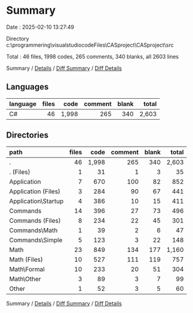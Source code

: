 # Summary

Date : 2025-02-10 13:27:49

Directory c:\\programmering\\visualstudiocodeFiles\\CASproject\\CASproject\\src

Total : 46 files,  1998 codes, 265 comments, 340 blanks, all 2603 lines

Summary / [Details](details.md) / [Diff Summary](diff.md) / [Diff Details](diff-details.md)

## Languages
| language | files | code | comment | blank | total |
| :--- | ---: | ---: | ---: | ---: | ---: |
| C# | 46 | 1,998 | 265 | 340 | 2,603 |

## Directories
| path | files | code | comment | blank | total |
| :--- | ---: | ---: | ---: | ---: | ---: |
| . | 46 | 1,998 | 265 | 340 | 2,603 |
| . (Files) | 1 | 31 | 1 | 3 | 35 |
| Application | 7 | 670 | 100 | 82 | 852 |
| Application (Files) | 3 | 284 | 90 | 67 | 441 |
| Application\\Startup | 4 | 386 | 10 | 15 | 411 |
| Commands | 14 | 396 | 27 | 73 | 496 |
| Commands (Files) | 8 | 234 | 22 | 45 | 301 |
| Commands\\Math | 1 | 39 | 2 | 6 | 47 |
| Commands\\Simple | 5 | 123 | 3 | 22 | 148 |
| Math | 23 | 849 | 134 | 177 | 1,160 |
| Math (Files) | 10 | 527 | 111 | 119 | 757 |
| Math\\Formal | 10 | 233 | 20 | 51 | 304 |
| Math\\Other | 3 | 89 | 3 | 7 | 99 |
| Other | 1 | 52 | 3 | 5 | 60 |

Summary / [Details](details.md) / [Diff Summary](diff.md) / [Diff Details](diff-details.md)